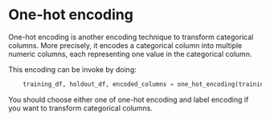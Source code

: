 # One-hot encoding

One-hot encoding is another encoding technique to transform categorical columns. More precisely, it encodes a categorical column into multiple numeric columns, each representing one value in the categorical column.

This encoding can be invoke by doing:
```python
    training_df, holdout_df, encoded_columns = one_hot_encoding(training_df, holdout_df)
```

You should choose either one of one-hot encoding and label encoding if you want to transform categorical columns.
